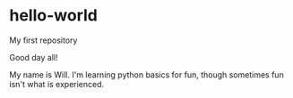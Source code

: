 # hello-world
My first repository

Good day all!

My name is Will. I'm learning python basics for fun, though sometimes fun isn't what is experienced. 
